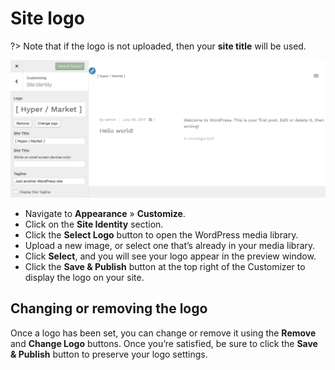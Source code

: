 # Site logo

?> Note that if the logo is not uploaded, then your **site title** will be used.

![Upload a site logo](img/upload-site-logo.png)

* Navigate to **Appearance** » **Customize**.
* Click on the **Site Identity** section.
* Click the **Select Logo** button to open the WordPress media library.
* Upload a new image, or select one that’s already in your media library.
* Click **Select**, and you will see your logo appear in the preview window.
* Click the **Save & Publish** button at the top right of the Customizer to display the logo on your site.

## Changing or removing the logo

Once a logo has been set, you can change or remove it using the **Remove** and **Change Logo** buttons. Once you’re satisfied, be sure to click the **Save & Publish** button to preserve your logo settings.

